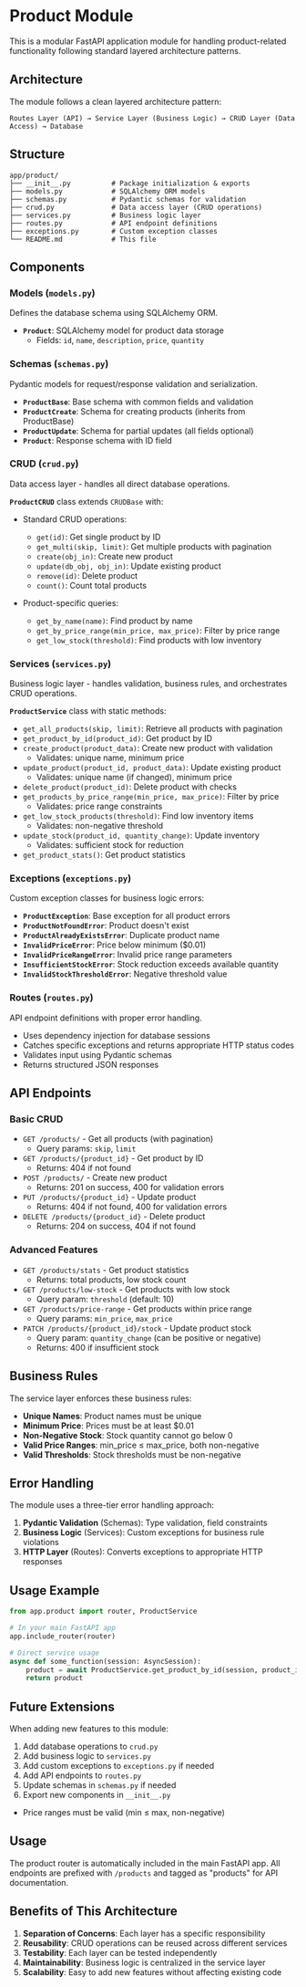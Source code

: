 # Product Module

This is a modular FastAPI application module for handling product-related functionality following standard layered architecture patterns.

## Architecture

The module follows a clean layered architecture pattern:

```
Routes Layer (API) → Service Layer (Business Logic) → CRUD Layer (Data Access) → Database
```

## Structure

```
app/product/
├── __init__.py          # Package initialization & exports
├── models.py            # SQLAlchemy ORM models
├── schemas.py           # Pydantic schemas for validation
├── crud.py              # Data access layer (CRUD operations)
├── services.py          # Business logic layer
├── routes.py            # API endpoint definitions
├── exceptions.py        # Custom exception classes
└── README.md            # This file
```

## Components

### Models (`models.py`)
Defines the database schema using SQLAlchemy ORM.

- **`Product`**: SQLAlchemy model for product data storage
  - Fields: `id`, `name`, `description`, `price`, `quantity`

### Schemas (`schemas.py`)
Pydantic models for request/response validation and serialization.

- **`ProductBase`**: Base schema with common fields and validation
- **`ProductCreate`**: Schema for creating products (inherits from ProductBase)
- **`ProductUpdate`**: Schema for partial updates (all fields optional)
- **`Product`**: Response schema with ID field

### CRUD (`crud.py`)
Data access layer - handles all direct database operations.

**`ProductCRUD`** class extends `CRUDBase` with:
- Standard CRUD operations:
  - `get(id)`: Get single product by ID
  - `get_multi(skip, limit)`: Get multiple products with pagination
  - `create(obj_in)`: Create new product
  - `update(db_obj, obj_in)`: Update existing product
  - `remove(id)`: Delete product
  - `count()`: Count total products
  
- Product-specific queries:
  - `get_by_name(name)`: Find product by name
  - `get_by_price_range(min_price, max_price)`: Filter by price range
  - `get_low_stock(threshold)`: Find products with low inventory

### Services (`services.py`)
Business logic layer - handles validation, business rules, and orchestrates CRUD operations.

**`ProductService`** class with static methods:
- `get_all_products(skip, limit)`: Retrieve all products with pagination
- `get_product_by_id(product_id)`: Get product by ID
- `create_product(product_data)`: Create new product with validation
  - Validates: unique name, minimum price
- `update_product(product_id, product_data)`: Update existing product
  - Validates: unique name (if changed), minimum price
- `delete_product(product_id)`: Delete product with checks
- `get_products_by_price_range(min_price, max_price)`: Filter by price
  - Validates: price range constraints
- `get_low_stock_products(threshold)`: Find low inventory items
  - Validates: non-negative threshold
- `update_stock(product_id, quantity_change)`: Update inventory
  - Validates: sufficient stock for reduction
- `get_product_stats()`: Get product statistics

### Exceptions (`exceptions.py`)
Custom exception classes for business logic errors:

- **`ProductException`**: Base exception for all product errors
- **`ProductNotFoundError`**: Product doesn't exist
- **`ProductAlreadyExistsError`**: Duplicate product name
- **`InvalidPriceError`**: Price below minimum ($0.01)
- **`InvalidPriceRangeError`**: Invalid price range parameters
- **`InsufficientStockError`**: Stock reduction exceeds available quantity
- **`InvalidStockThresholdError`**: Negative threshold value

### Routes (`routes.py`)
API endpoint definitions with proper error handling.

- Uses dependency injection for database sessions
- Catches specific exceptions and returns appropriate HTTP status codes
- Validates input using Pydantic schemas
- Returns structured JSON responses

## API Endpoints

### Basic CRUD
- `GET /products/` - Get all products (with pagination)
  - Query params: `skip`, `limit`
- `GET /products/{product_id}` - Get product by ID
  - Returns: 404 if not found
- `POST /products/` - Create new product
  - Returns: 201 on success, 400 for validation errors
- `PUT /products/{product_id}` - Update product
  - Returns: 404 if not found, 400 for validation errors
- `DELETE /products/{product_id}` - Delete product
  - Returns: 204 on success, 404 if not found

### Advanced Features
- `GET /products/stats` - Get product statistics
  - Returns: total products, low stock count
- `GET /products/low-stock` - Get products with low stock
  - Query param: `threshold` (default: 10)
- `GET /products/price-range` - Get products within price range
  - Query params: `min_price`, `max_price`
- `PATCH /products/{product_id}/stock` - Update product stock
  - Query param: `quantity_change` (can be positive or negative)
  - Returns: 400 if insufficient stock

## Business Rules

The service layer enforces these business rules:
- **Unique Names**: Product names must be unique
- **Minimum Price**: Prices must be at least $0.01
- **Non-Negative Stock**: Stock quantity cannot go below 0
- **Valid Price Ranges**: min_price ≤ max_price, both non-negative
- **Valid Thresholds**: Stock thresholds must be non-negative

## Error Handling

The module uses a three-tier error handling approach:

1. **Pydantic Validation** (Schemas): Type validation, field constraints
2. **Business Logic** (Services): Custom exceptions for business rule violations
3. **HTTP Layer** (Routes): Converts exceptions to appropriate HTTP responses

## Usage Example

```python
from app.product import router, ProductService

# In your main FastAPI app
app.include_router(router)

# Direct service usage
async def some_function(session: AsyncSession):
    product = await ProductService.get_product_by_id(session, product_id=1)
    return product
```

## Future Extensions

When adding new features to this module:

1. Add database operations to `crud.py`
2. Add business logic to `services.py`
3. Add custom exceptions to `exceptions.py` if needed
4. Add API endpoints to `routes.py`
5. Update schemas in `schemas.py` if needed
6. Export new components in `__init__.py`
- Price ranges must be valid (min ≤ max, non-negative)

## Usage

The product router is automatically included in the main FastAPI app. All endpoints are prefixed with `/products` and tagged as "products" for API documentation.

## Benefits of This Architecture

1. **Separation of Concerns**: Each layer has a specific responsibility
2. **Reusability**: CRUD operations can be reused across different services
3. **Testability**: Each layer can be tested independently
4. **Maintainability**: Business logic is centralized in the service layer
5. **Scalability**: Easy to add new features without affecting existing code